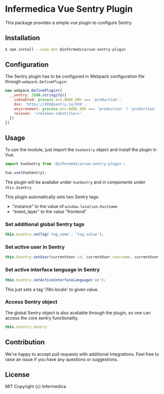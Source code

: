 # Infermedica Vue Sentry Plugin

This package provides a simple vue plugin to configure Sentry.

## Installation

```bash
$ npm install --save-dev @infermedica/vue-sentry-plugin
```

## Configuration

The Sentry plugin has to be configured in Webpack configuration file through `webpack.DefinePlugin`:

```javascript
new webpack.DefinePlugin({
  __sentry: JSON.stringify({
    isEnabled: process.env.NODE_ENV === 'production',
    dsn: 'https://XXX@sentry.io/XXX',
    environment: process.env.NODE_ENV === 'production' ? 'production' : 'local',
    release: '<release-identifier>'
  })
})
```

## Usage

To use the module, just import the `VueSentry` object and install the plugin in Vue.

```javascript
import VueSentry from '@infermedica/vue-sentry-plugin';

Vue.use(VueSentry);
```

The plugin will be avaliabe under `VueSentry` and in components under `this.$sentry`.

This plugin automatically sets two Sentry tags:
* "instance" to the value of `window.location.hostname`
* "event_layer" to the value "frontend"


### Set additional global Sentry tags

```javascript
this.$sentry.setTag('tag_name', 'tag_value');
```


### Set active user in Sentry

```javascript
this.$sentry.setUser(currentUser.id, currentUser.username, currentUser.name);
```


### Set active interface language in Sentry

```javascript
this.$sentry.setActiveInterfaceLanguage('en');
```

This just sets a tag 'i18n.locale' to given value.


### Access Sentry object

The global Sentry object is also avaliable through the plugin, so one can access the core sentry functionality.

```javascript
this.$sentry.Sentry
```

## Contribution

We're happy to accept pull requests with additional integrations. Feel free to raise an issue if you have any
questions or suggestions.

## License

MIT Copyright (c) Infermedica
